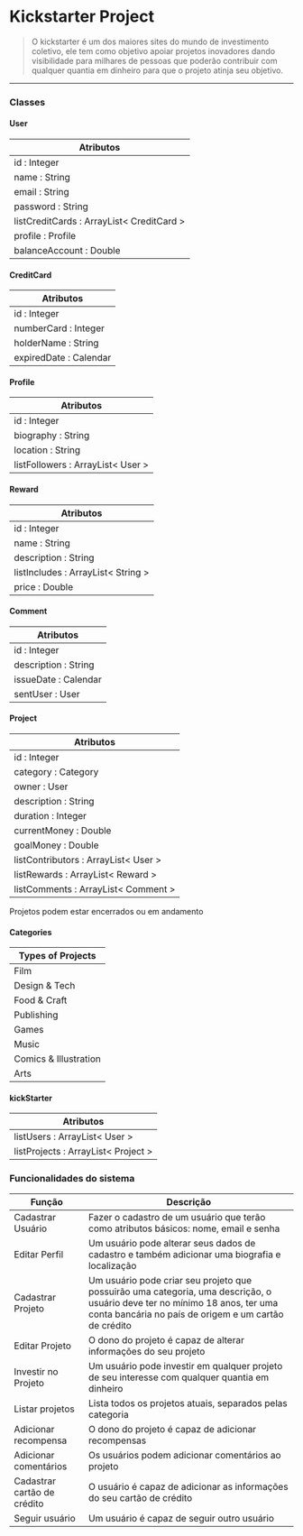# Kickstarter Project

> O kickstarter é um dos maiores sites do mundo de investimento coletivo, 
> ele tem como objetivo apoiar projetos inovadores dando visibilidade
> para milhares de pessoas que poderão contribuir com qualquer quantia
> em dinheiro para que o projeto atinja seu objetivo.
***

### Classes

#### User
| Atributos |
| ------ |
| id : Integer |
| name : String |
| email : String |
| password : String |
| listCreditCards : ArrayList< CreditCard > |
| profile : Profile |
| balanceAccount : Double |

#### CreditCard
| Atributos |
| ------ |
| id : Integer |
| numberCard : Integer |
| holderName : String |
| expiredDate : Calendar |

#### Profile
| Atributos |
| ------ |
| id : Integer |
| biography : String |
| location : String |
| listFollowers : ArrayList< User > |
  
#### Reward
| Atributos |
| ------ |
| id : Integer |
| name : String |
| description : String |
| listIncludes : ArrayList< String > |
| price : Double |
  
#### Comment
| Atributos |
| ------ |
| id : Integer |
| description : String |
| issueDate : Calendar |
| sentUser : User |

#### Project
| Atributos |
| ------ |
| id : Integer |
| category : Category |
| owner : User |
| description : String |
| duration : Integer |
| currentMoney : Double |
| goalMoney : Double |
| listContributors : ArrayList< User > |
| listRewards : ArrayList< Reward > |
| listComments : ArrayList< Comment > |

Projetos podem estar encerrados ou em andamento
  
#### Categories
| Types of Projects |
| ------ |
| Film |
| Design & Tech |
| Food & Craft |
| Publishing |
| Games |
| Music |
| Comics & Illustration |
| Arts |

#### kickStarter
| Atributos |
| ------ |
| listUsers : ArrayList< User > |
| listProjects : ArrayList< Project > |

### Funcionalidades do sistema

| Função | Descrição |
| ------ | ------ |
| Cadastrar Usuário | Fazer o cadastro de um usuário que terão como atributos básicos: nome, email e senha |
| Editar Perfil | Um usuário pode alterar seus dados de cadastro e também adicionar uma biografia e localização |
| Cadastrar Projeto | Um usuário pode criar seu projeto que possuirão uma categoria, uma descrição, o usuário deve ter no mínimo 18 anos, ter uma conta bancária no país de origem e um cartão de crédito |
| Editar Projeto | O dono do projeto é capaz de alterar informações do seu projeto |
| Investir no Projeto | Um usuário pode investir em qualquer projeto de seu interesse com qualquer quantia em dinheiro |
| Listar projetos | Lista todos os projetos atuais, separados pelas categoria |
| Adicionar recompensa | O dono do projeto é capaz de adicionar recompensas |
| Adicionar comentários | Os usuários podem adicionar comentários ao projeto |
| Cadastrar cartão de crédito | O usuário é capaz de adicionar as informações do seu cartão de crédito |
| Seguir usuário | Um usuário é capaz de seguir outro usuário |


